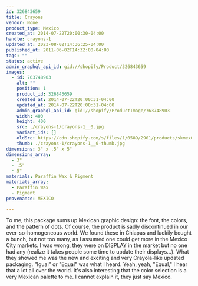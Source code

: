 ```yaml
---
id: 326843659
title: Crayons
vendor: None
product_type: Mexico
created_at: 2014-07-22T20:00:30-04:00
handle: crayons-1
updated_at: 2023-08-02T14:36:25-04:00
published_at: 2011-06-02T14:32:00-04:00
tags: ""
status: active
admin_graphql_api_id: gid://shopify/Product/326843659
images:
  - id: 763748903
    alt: ""
    position: 1
    product_id: 326843659
    created_at: 2014-07-22T20:00:31-04:00
    updated_at: 2014-07-22T20:00:31-04:00
    admin_graphql_api_id: gid://shopify/ProductImage/763748903
    width: 400
    height: 400
    src: ./crayons-1/crayons-1__0.jpg
    variant_ids: []
    oldSrc: https://cdn.shopify.com/s/files/1/0589/2901/products/skmex0026.tif.jpeg?v=1406073631
    thumb: ./crayons-1/crayons-1__0-thumb.jpg
dimensions: 3" x .5" x 5"
dimensions_array:
  - 3"
  - .5"
  - 5"
materials: Paraffin Wax & Pigment
materials_array:
  - Paraffin Wax
  - Pigment
provenance: MEXICO

---
```


To me, this package sums up Mexican graphic design: the font, the colors, and the pattern of dots. Of course, the product is sadly discontinued in our ever-so-homogeneous world. We found these in Chiapas and luckily bought a bunch, but not too many, as I assumed one could get more in the Mexico City markets. I was wrong, they were on DISPLAY in the market but no one had any (realize it takes people some time to update their displays...). What they showed me was the new and exciting and very Crayola-like updated packaging. "Igual" or "Equal" was what I heard. Yeah, yeah, "Equal," I hear that a lot all over the world. It's also interesting that the color selection is a very Mexican palette to me. I cannot explain it, they just say Mexico.